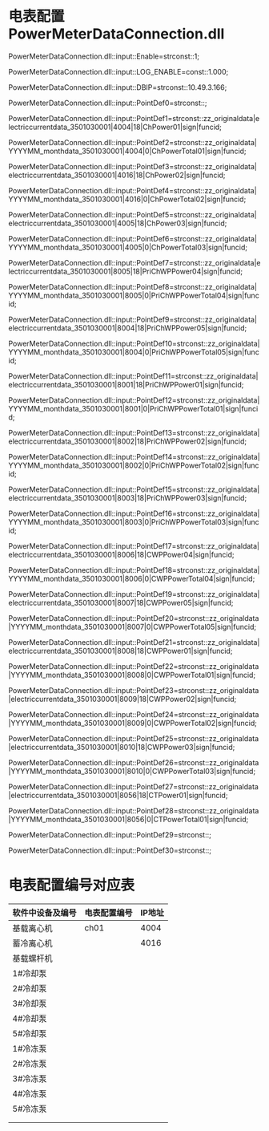 # 电表配置PowerMeterDataConnection.dll

PowerMeterDataConnection.dll::input::Enable=strconst::1;

PowerMeterDataConnection.dll::input::LOG\_ENABLE=const::1.000;

PowerMeterDataConnection.dll::input::DBIP=strconst::10.49.3.166;

PowerMeterDataConnection.dll::input::PointDef0=strconst::;

PowerMeterDataConnection.dll::input::PointDef1=strconst::zz\_originaldata\|electriccurrentdata\_3501030001\|4004\|18\|ChPower01\|sign\|funcid;

PowerMeterDataConnection.dll::input::PointDef2=strconst::zz\_originaldata\|YYYYMM\_monthdata\_3501030001\|4004\|0\|ChPowerTotal01\|sign\|funcid;

PowerMeterDataConnection.dll::input::PointDef3=strconst::zz\_originaldata\|electriccurrentdata\_3501030001\|4016\|18\|ChPower02\|sign\|funcid;

PowerMeterDataConnection.dll::input::PointDef4=strconst::zz\_originaldata\|YYYYMM\_monthdata\_3501030001\|4016\|0\|ChPowerTotal02\|sign\|funcid;

PowerMeterDataConnection.dll::input::PointDef5=strconst::zz\_originaldata\|electriccurrentdata\_3501030001\|4005\|18\|ChPower03\|sign\|funcid;

PowerMeterDataConnection.dll::input::PointDef6=strconst::zz\_originaldata\|YYYYMM\_monthdata\_3501030001\|4005\|0\|ChPowerTotal03\|sign\|funcid;

PowerMeterDataConnection.dll::input::PointDef7=strconst::zz\_originaldata\|electriccurrentdata\_3501030001\|8005\|18\|PriChWPPower04\|sign\|funcid;

PowerMeterDataConnection.dll::input::PointDef8=strconst::zz\_originaldata\|YYYYMM\_monthdata\_3501030001\|8005\|0\|PriChWPPowerTotal04\|sign\|funcid;

PowerMeterDataConnection.dll::input::PointDef9=strconst::zz\_originaldata\|electriccurrentdata\_3501030001\|8004\|18\|PriChWPPower05\|sign\|funcid;

PowerMeterDataConnection.dll::input::PointDef10=strconst::zz\_originaldata\|YYYYMM\_monthdata\_3501030001\|8004\|0\|PriChWPPowerTotal05\|sign\|funcid;

PowerMeterDataConnection.dll::input::PointDef11=strconst::zz\_originaldata\|electriccurrentdata\_3501030001\|8001\|18\|PriChWPPower01\|sign\|funcid;

PowerMeterDataConnection.dll::input::PointDef12=strconst::zz\_originaldata\|YYYYMM\_monthdata\_3501030001\|8001\|0\|PriChWPPowerTotal01\|sign\|funcid;

PowerMeterDataConnection.dll::input::PointDef13=strconst::zz\_originaldata\|electriccurrentdata\_3501030001\|8002\|18\|PriChWPPower02\|sign\|funcid;

PowerMeterDataConnection.dll::input::PointDef14=strconst::zz\_originaldata\|YYYYMM\_monthdata\_3501030001\|8002\|0\|PriChWPPowerTotal02\|sign\|funcid;

PowerMeterDataConnection.dll::input::PointDef15=strconst::zz\_originaldata\|electriccurrentdata\_3501030001\|8003\|18\|PriChWPPower03\|sign\|funcid;

PowerMeterDataConnection.dll::input::PointDef16=strconst::zz\_originaldata\|YYYYMM\_monthdata\_3501030001\|8003\|0\|PriChWPPowerTotal03\|sign\|funcid;

PowerMeterDataConnection.dll::input::PointDef17=strconst::zz\_originaldata\|electriccurrentdata\_3501030001\|8006\|18\|CWPPower04\|sign\|funcid;

PowerMeterDataConnection.dll::input::PointDef18=strconst::zz\_originaldata\|YYYYMM\_monthdata\_3501030001\|8006\|0\|CWPPowerTotal04\|sign\|funcid;

PowerMeterDataConnection.dll::input::PointDef19=strconst::zz\_originaldata\|electriccurrentdata\_3501030001\|8007\|18\|CWPPower05\|sign\|funcid;

PowerMeterDataConnection.dll::input::PointDef20=strconst::zz\_originaldata\|YYYYMM\_monthdata\_3501030001\|8007\|0\|CWPPowerTotal05\|sign\|funcid;

PowerMeterDataConnection.dll::input::PointDef21=strconst::zz\_originaldata\|electriccurrentdata\_3501030001\|8008\|18\|CWPPower01\|sign\|funcid;

PowerMeterDataConnection.dll::input::PointDef22=strconst::zz\_originaldata\|YYYYMM\_monthdata\_3501030001\|8008\|0\|CWPPowerTotal01\|sign\|funcid;

PowerMeterDataConnection.dll::input::PointDef23=strconst::zz\_originaldata\|electriccurrentdata\_3501030001\|8009\|18\|CWPPower02\|sign\|funcid;

PowerMeterDataConnection.dll::input::PointDef24=strconst::zz\_originaldata\|YYYYMM\_monthdata\_3501030001\|8009\|0\|CWPPowerTotal02\|sign\|funcid;

PowerMeterDataConnection.dll::input::PointDef25=strconst::zz\_originaldata\|electriccurrentdata\_3501030001\|8010\|18\|CWPPower03\|sign\|funcid;

PowerMeterDataConnection.dll::input::PointDef26=strconst::zz\_originaldata\|YYYYMM\_monthdata\_3501030001\|8010\|0\|CWPPowerTotal03\|sign\|funcid;

PowerMeterDataConnection.dll::input::PointDef27=strconst::zz\_originaldata\|electriccurrentdata\_3501030001\|8056\|18\|CTPower01\|sign\|funcid;

PowerMeterDataConnection.dll::input::PointDef28=strconst::zz\_originaldata\|YYYYMM\_monthdata\_3501030001\|8056\|0\|CTPowerTotal01\|sign\|funcid;

PowerMeterDataConnection.dll::input::PointDef29=strconst::;

PowerMeterDataConnection.dll::input::PointDef30=strconst::;

# 电表配置编号对应表

| 软件中设备及编号 | 电表配置编号 | IP地址 |
| :--- | :--- | :--- |
| 基载离心机 | ch01 | 4004 |
| 蓄冷离心机 |  | 4016 |
| 基载螺杆机 |  |  |
| 1\#冷却泵 |  |  |
| 2\#冷却泵 |  |  |
| 3\#冷却泵 |  |  |
| 4\#冷却泵 |  |  |
| 5\#冷却泵 |  |  |
| 1\#冷冻泵 |  |  |
| 2\#冷冻泵 |  |  |
| 3\#冷冻泵 |  |  |
| 4\#冷冻泵 |  |  |
| 5\#冷冻泵 |  |  |
|  |  |  |
|  |  |  |



